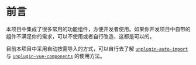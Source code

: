 # 前言

本项目中集成了很多常用的功能组件，方便开发者使用。如果你开发项目中自带的组件不满足你的需求，可以不使用或者自行改造，这都是可以的。

目前本项目中采用自动按需导入的方式，可以自行去了解 [`unplugin-auto-import`](https://github.com/antfu/unplugin-auto-import) 与 [`unplugin-vue-components`](https://github.com/antfu/unplugin-vue-components) 的使用方法。